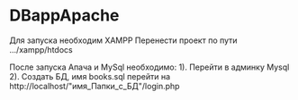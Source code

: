 # DBappApache
Для запуска необходим XAMPP
Перенести проект по пути .../xampp/htdocs

После запуска Апача и MySql необходимо: 
1). Перейти в админку Mysql
2). Создать БД, имя books.sql
перейти на http://localhost/"имя_Папки_с_БД"/login.php
